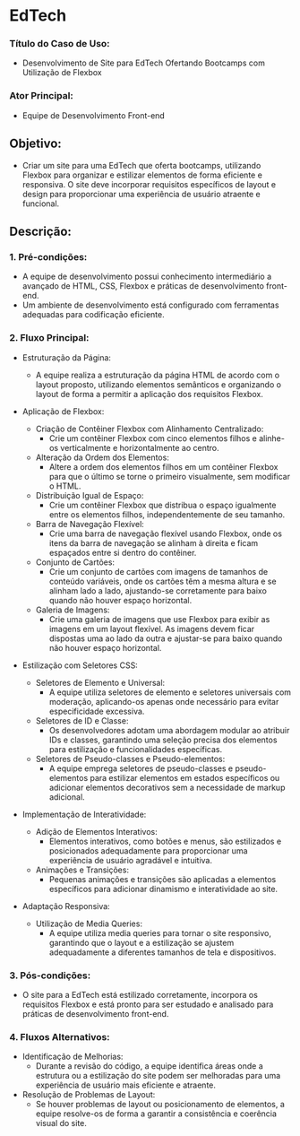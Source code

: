 # EdTech

### Título do Caso de Uso:
- Desenvolvimento de Site para EdTech Ofertando Bootcamps com Utilização de Flexbox

### Ator Principal:
- Equipe de Desenvolvimento Front-end

## Objetivo:
- Criar um site para uma EdTech que oferta bootcamps, utilizando Flexbox para organizar e estilizar elementos de forma eficiente e responsiva. O site deve incorporar requisitos específicos de layout e design para proporcionar uma experiência de usuário atraente e funcional.

## Descrição:
### 1. Pré-condições:
   - A equipe de desenvolvimento possui conhecimento intermediário a avançado de HTML, CSS, Flexbox e práticas de desenvolvimento front-end.
   - Um ambiente de desenvolvimento está configurado com ferramentas adequadas para codificação eficiente.

### 2. Fluxo Principal:
   - Estruturação da Página:
     - A equipe realiza a estruturação da página HTML de acordo com o layout proposto, utilizando elementos semânticos e organizando o layout de forma a permitir a aplicação dos requisitos Flexbox.

   - Aplicação de Flexbox:
     - Criação de Contêiner Flexbox com Alinhamento Centralizado:
       - Crie um contêiner Flexbox com cinco elementos filhos e alinhe-os verticalmente e horizontalmente ao centro.
     - Alteração da Ordem dos Elementos:
       - Altere a ordem dos elementos filhos em um contêiner Flexbox para que o último se torne o primeiro visualmente, sem modificar o HTML.
     - Distribuição Igual de Espaço:
       - Crie um contêiner Flexbox que distribua o espaço igualmente entre os elementos filhos, independentemente de seu tamanho.
     - Barra de Navegação Flexível:
       - Crie uma barra de navegação flexível usando Flexbox, onde os itens da barra de navegação se alinham à direita e ficam espaçados entre si dentro do contêiner.
     - Conjunto de Cartões:
       - Crie um conjunto de cartões com imagens de tamanhos de conteúdo variáveis, onde os cartões têm a mesma altura e se alinham lado a lado, ajustando-se corretamente para baixo quando não houver espaço horizontal.
     - Galeria de Imagens:
       - Crie uma galeria de imagens que use Flexbox para exibir as imagens em um layout flexível. As imagens devem ficar dispostas uma ao lado da outra e ajustar-se para baixo quando não houver espaço horizontal.

   - Estilização com Seletores CSS:
     - Seletores de Elemento e Universal:
       - A equipe utiliza seletores de elemento e seletores universais com moderação, aplicando-os apenas onde necessário para evitar especificidade excessiva.
     - Seletores de ID e Classe:
       - Os desenvolvedores adotam uma abordagem modular ao atribuir IDs e classes, garantindo uma seleção precisa dos elementos para estilização e funcionalidades específicas.
     - Seletores de Pseudo-classes e Pseudo-elementos:
       - A equipe emprega seletores de pseudo-classes e pseudo-elementos para estilizar elementos em estados específicos ou adicionar elementos decorativos sem a necessidade de markup adicional.

   - Implementação de Interatividade:
     - Adição de Elementos Interativos:
       - Elementos interativos, como botões e menus, são estilizados e posicionados adequadamente para proporcionar uma experiência de usuário agradável e intuitiva.
     - Animações e Transições:
       - Pequenas animações e transições são aplicadas a elementos específicos para adicionar dinamismo e interatividade ao site.

   - Adaptação Responsiva:
     - Utilização de Media Queries:
       - A equipe utiliza media queries para tornar o site responsivo, garantindo que o layout e a estilização se ajustem adequadamente a diferentes tamanhos de tela e dispositivos.

### 3. Pós-condições:
   - O site para a EdTech está estilizado corretamente, incorpora os requisitos Flexbox e está pronto para ser estudado e analisado para práticas de desenvolvimento front-end.

### 4. Fluxos Alternativos:
   - Identificação de Melhorias:
     - Durante a revisão do código, a equipe identifica áreas onde a estrutura ou a estilização do site podem ser melhoradas para uma experiência de usuário mais eficiente e atraente.
   - Resolução de Problemas de Layout:
     - Se houver problemas de layout ou posicionamento de elementos, a equipe resolve-os de forma a garantir a consistência e coerência visual do site.
